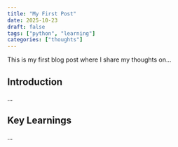 ```yaml
---
title: "My First Post"
date: 2025-10-23
draft: false
tags: ["python", "learning"]
categories: ["thoughts"]
---
```


This is my first blog post where I share my thoughts on...

## Introduction

...

## Key Learnings

...